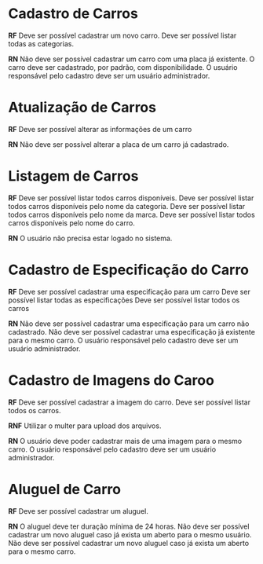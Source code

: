 # Cadastro de Carros

**RF**
Deve ser possível cadastrar um novo carro.
Deve ser possível listar todas as categorias.

**RN**
Não deve ser possível cadastrar um carro com uma placa já existente.
O carro deve ser cadastrado, por padrão, com disponibilidade.
O usuário responsável pelo cadastro deve ser um usuário administrador.

# Atualização de Carros

**RF**
Deve ser possível alterar as informações de um carro

**RN**
Não deve ser possível alterar a placa de um carro já cadastrado.

# Listagem de Carros

**RF**
Deve ser possível listar todos carros disponíveis.
Deve ser possível listar todos carros disponíveis pelo nome da categoria.
Deve ser possível listar todos carros disponíveis pelo nome da marca.
Deve ser possível listar todos carros disponíveis pelo nome do carro.

**RN**
O usuário não precisa estar logado no sistema.

# Cadastro de Especificação do Carro

**RF**
Deve ser possível cadastrar uma especificação para um carro
Deve ser possível listar todas as especificações
Deve ser possível listar todos os carros

**RN**
Não deve ser possível cadastrar uma especificação para um carro não cadastrado.
Não deve ser possível cadastrar uma especificação já existente para o mesmo carro.
O usuário responsável pelo cadastro deve ser um usuário administrador.

# Cadastro de Imagens do Caroo

**RF**
Deve ser possível cadastrar a imagem do carro. 
Deve ser possível listar todos os carros.

**RNF**
Utilizar o multer para upload dos arquivos.

**RN**
O usuário deve poder cadastrar mais de uma imagem para o mesmo carro.
O usuário responsável pelo cadastro deve ser um usuário administrador.


# Aluguel de Carro

**RF**
Deve ser possível cadastrar um aluguel.

**RN**
O aluguel deve ter duração mínima de 24 horas.
Não deve ser possível cadastrar um novo aluguel caso já exista um aberto para o mesmo usuário.
Não deve ser possível cadastrar um novo aluguel caso já exista um aberto para o mesmo carro.